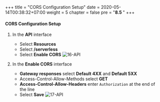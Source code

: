 +++
title = "CORS Configuration Setup"
date = 2020-05-14T00:38:32+07:00
weight = 5
chapter = false
pre = "<b>8.5 </b>"
+++

#### CORS Configuration Setup

1. In the **API** interface

   - Select **Resources**
   - Select **/serverless**
   - Select **Enable CORS**
     ![16-API](/images/9/9-api-16.png?width=90pc)

2. In the **Enable CORS** interface

   - **Gateway responses** select **Default 4XX** and **Default 5XX**
   - Access-Control-Allow-Methods select **GET**
   - **Access-Control-Allow-Headers** enter `Authorization` at the end of the line
   - Select **Save**
     ![17-API](/images/9/9-api-17.png?width=90pc)
